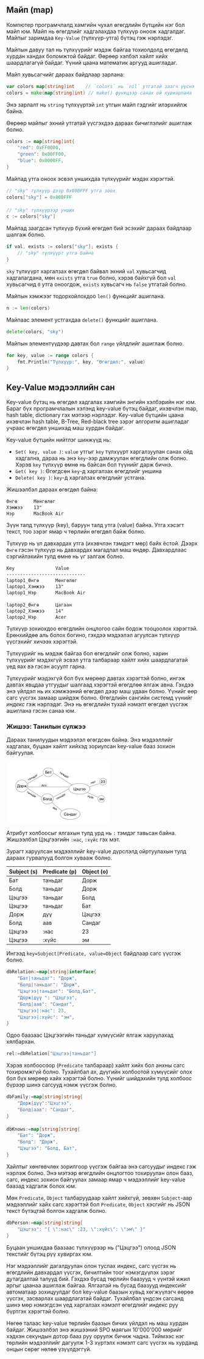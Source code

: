 ## Майп (map)

Компютер програмчлалд хамгийн чухал өгөгдлийн бүтцийн нэг бол майп юм. Майп нь өгөгдлийг хадгалахдаа түлхүүр оноож хадгалдаг. Майпыг заримдаа `Key-Value` (түлхүүр-утга) бүтэц гэж нэрлэдэг.

Майпын давуу тал нь түлхүүрийг мэдэж байгаа тохиолдолд өгөгдөлд хурдан хандах боломжтой байдаг. Өөрөөр хэлбэл хайлт хийх шаардлагагүй байдаг. Үүний цаана математик аргууд ашигладаг.

Майп хувьсагчийг дараах байдлаар зарлана:

```go
var colors map[string]int    // `colors` нь `nil` утгатай заагч үүснэ
colors = make(map[string]int) // make() функцээр санах ой хувиарлана
```
Энэ зарлалт нь `string` түлхүүртэй `int` утгын майп гэдгийг илэрхийлж байна.

Өөрөөр майпыг эхний утгатай үүсгэхдээ дараах бичиглэлийг ашиглаж болно.

```go
colors := map[string]int{
    "red": 0xFF0000,
    "green": 0x00FF00,
    "blue": 0x0000FF,
}
```

Майпад утга оноох эсвэл уншихдаа түлхүүрийг мэдэх хэрэгтэй.

```go
// "sky" түлхүүр дээр 0x00BFFF утга зоох
colors["sky"] = 0x00BFFF

// "sky" түлхүүрээр унших
c := colors["sky"]
```

Майпад заагдсан түлхүүр бүхий өгөгдөл бий эсэхийг дараах байдлаар шалгаж болно. 

```go
if val, exists := colors["sky"]; exists {
    // "sky" түлхүүрт утга байна
}
```
`sky` түлхүүрт харгалзах өгөгдөл байвал эхний `val` хувьсагчид хадгалагдана, мөн `exists` утга `true` болно, хэрэв байхгүй бол `val` хувьсагчид `0` утга оноогдож, `exists` хувьсагч нь `false` утгатай болно.


Майпын хэмжээг тодорхойлохдоо `len()` функцийг ашиглана.

```go
n := len(colors)
```

Майпаас элемент устгахдаа `delete()` функцийг ашиглана.

```go
delete(colors, "sky")
```

Майпын элементүүдээр давтах бол `range` үйлдлийг ашиглаж болно.

```go
for key, value := range colors {
    fmt.Println("Түлхүүр:", key, "Өгөгдөл:", value)
}
```


## Key-Value мэдээллийн сан

Key-value бүтэц нь өгөгдөл хадгалах хамгийн энгийн хэлбэрийн нэг юм. Бараг бүх програмчлалын хэлэнд key-value бүтэц байдаг, ихэвчлэн map, hash table, dictionary гэх мэтээр нэрлэдэг. Key-value бүтцийн цаана ихэвчлэн hash table, B-Tree, Red-black tree зэрэг алгоритм ашигладаг учраас өгөгдөл уншихад маш хурдан байдаг.

Key-value бүтцийн нийтлэг шинжүүд нь:

* `Set( key, value )`:  `value` утгыг `key` түлхүүрт харгалзуулан санах ойд хадгална, дараа нь энэ `key`-ээр дамжуулан өгөгдлийн олж болно. Хэрэв `key` түлхүүр өмнө нь байсан бол түүнийг дарж бичнэ.
* `Get( key )`: Өгөгдсөн `key`-д харгалзах өгөгдлийг уншина
* `Delete( key )`: `key`-д харгалзах өгөгдлийг устгана.

Жишээлбэл дараах өгөгдөл байна:

```
Өнгө      Мөнгөлөг
Хэмжээ    13"
Нэр       MacBook Air
```

Зүүн талд түлхүүр (key), баруун талд утга (value) байна. Утга хэсэгт текст, тоо зэрэг ямар ч төрлийн өгөгдөл байж болно.

Түлхүүр нь үл давхардах утга (ихэвчлэн тэмдэгт мөр) байх ёстой. Дээрх `Өнгө` гэсэн түлхүүр нь давхардах магадлал маш өндөр. Давхардлаас сэргийлэхийн тулд өмнө нь үг залгаж болно.

```
Key               Value
-----------------------------
laptop1_Өнгө      Мөнгөлөг
laptop1_Хэмжээ    13"
laptop1_Нэр       MacBook Air

laptop2_Өнгө      Цагаан
laptop2_Хэмжээ    14"
laptop2_Нэр       Acer
```

Түлхүүр зохиохдоо өгөгдлийн онцлогоо сайн бодож тооцоолох хэрэгтэй. Ерөнхийдөө аль болох богино, гэхдээ мэдээлэл агуулсан түлхүүр үүсгэхийг хичээх хэрэгтэй.

Түлхүүрийг нь мэдэж байгаа бол өгөгдлийг олж болно, харин түлхүүрийг мэдэхгүй эсвэл утга талбараар хайлт хийх шаардлагатай үед яах вэ гэсэн асуулт гарна.

Түлхүүрийг мэдэхгүй бол бүх мөрөөр давтах хэрэгтэй болно, ингэж давтах явцдаа утгуудыг шалгаад хэрэгтэй өгөгдлөө ялгаж авна. Гэхдээ энэ үйлдэл нь их хэмжээний өгөгдөл дээр маш удаан болно. Үүнийг өөр сагс үүсгэх замаар шийдэж болно. Өгөгдлийн сангийн системд үүнийг _индекс_ гэж нэрлэдэг. Энэ нь  өгөгдлийн тухай нэмэлт өгөгдөл үүсгэж ашиглана гэсэн санаа юм.

### Жишээ: Танилын сүлжээ

Дараах танилуудын мэдээлэл өгөгдсөн байна. Энэ мэдээллийг хадгалах, буцаан хайлт хийхэд зориулсан key-value бааз зохион байгуулая.

![](res/relation_net.png)

Атрибут холбоосыг ялгахын тулд урд нь `:` тэмдэг тавьсан байна. Жишээлбэл Цэцгээгийн `:нас`, `:хүйс` гэх мэт.

Зурагт харуулсан мэдээллийг key-value дүрслэлд ойртуулахын тулд дараах гурвалууд болгон хувааж болно.

| Subject (s) | Predicate (p) | Object (o) |
| --- | --- | --- |
| Бат | таньдаг | Дорж |
| Болд | таньдаг | Дорж |
| Цэцгээ | таньдаг | Болд |
| Цэцгээ | таньдаг | Бат |
| Дорж | дүү | Цэцгээ |
| Болд | аав | Сандаг |
| Цэцгээ | :нас | 23 |
| Цэцгээ | :хүйс | эм |

Ингээд `key=Subject|Predicate, value=Object` байдлаар сагс үүсгэж болно.

```go
dbRelation:=map[string]interface{
    "Бат|таньдаг": "Дорж",
    "Болд|таньдаг": "Дорж",
    "Цэцгээ|таньдаг": "Болд,Бат",
    "Дорж|дүү ": "Цэцгээ",
    "Болд|аав": "Сандаг",
    "Цэцгээ|:нас": 23,
    "Цэцгээ|:хүйс": "эм",
}
```

Одоо баазаас Цэцгээгийн таньдаг хүмүүсийг ялгаж харуулахад хялбархан.

```go
rel:=dbRelation["Цэцгээ|таньдаг"]
```

Хэрэв холбоосоор (`Predicate` талбараар) хайлт хийх бол анхны сагс тохиромжгүй болно. Тухайлбал ах, дүүгийн холбоотой хүмүүсийг олох бол бүх мөрөөр хайх хэрэгтэй болно. Үүнийг шийдэхийн тулд холбоос бүрээр шинэ сагсууд нэмж үүсгэж болно.

```go
dbFamily:=map[string]string{
    "Дорж|дүү":"Цэцгээ",
    "Болд|аав": "Сандаг",
}

dbKnows:=map[string]string{
    "Бат": "Дорж",
    "Болд": "Дорж",
    "Цэцгээ": "Болд, Бат",
}
```

Хайлтыг хөнгөвчлөх зорилгоор үүсгэж байгаа энэ сагсуудыг индекс гэж нэрлэж болно. Энэ мэтээр өгөгдлийн онцлогтоо тохируулан олон бааз, сагс, индекс зохион байгуулах замаар ямар ч мэдээллийг key-value баазад хадгалж болох юм.

Мөн `Predicate`, `Object` талбаруудаар хайлт хийхгүй, зөвхөн `Subject`-аар мэдээллийг хайх сагс хэрэгтэй бол `Predicate`, `Object` хэсгийг нь JSON текст бүтэцтэй болгон хадгалж болно.

```go
dbPerson:=map[string]string{
    "Цэцгээ": "{ \":нас\" :23, \":хүйс\": \"эм\" }"
}
```

Буцаан уншихдаа баазаас түлхүүрээр нь ("Цэцгээ") олоод JSON текстийг бүтэц рүү хувиргах юм.

Нэг мэдээллийг дагалдуулан олон туслах индекс, сагс үүсгэх нь өгөгдлийн давхардал үүсгэх, бичилтийн тоог нэмэгдүүлэх зэрэг дутагдалтай талууд бий. Гэхдээ бусад төрлийн баазууд ч үүнтэй ижил аргыг цаанаа ашиглаж байгаа. Ялгаатай нь бусад баазууд индексийг автоматаар зохицуулдаг бол key-value баазын хувьд хөгжүүлэгч өөрөө үүсгэх, засварлах шаардлагатай байдаг. Тухайлбал үндсэн сагсанд шинэ мөр нэмэгдсэн үед харгалзах нэмэлт өгөгдлийг индекс руу бүртгэх хэрэгтэй болно.

Нөгөө талаас key-value төрлийн баазын бичих үйлдэл нь маш хурдан байдаг. Жишээлбэл энэ жишээний SPO маягын 10'000'000 мөрийг хэдхэн секундын дотор бааз руу оруулж бичиж чадна. Тиймээс нэг төрлийн мэдээллийг дагуулж 1-3 хүртэлх нэмэлт сагс үүсгэх нь хурданд онцын сөрөг нөлөө үзүүлдэггүй.